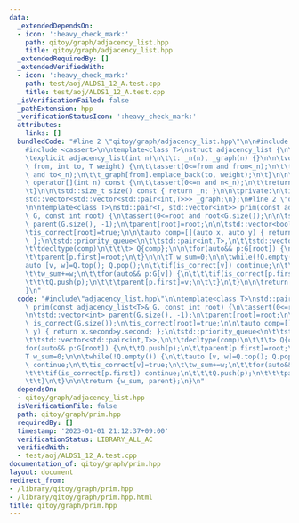 ```yaml
---
data:
  _extendedDependsOn:
  - icon: ':heavy_check_mark:'
    path: qitoy/graph/adjacency_list.hpp
    title: qitoy/graph/adjacency_list.hpp
  _extendedRequiredBy: []
  _extendedVerifiedWith:
  - icon: ':heavy_check_mark:'
    path: test/aoj/ALDS1_12_A.test.cpp
    title: test/aoj/ALDS1_12_A.test.cpp
  _isVerificationFailed: false
  _pathExtension: hpp
  _verificationStatusIcon: ':heavy_check_mark:'
  attributes:
    links: []
  bundledCode: "#line 2 \"qitoy/graph/adjacency_list.hpp\"\n\n#include <vector>\n\
    #include <cassert>\n\ntemplate<class T>\nstruct adjacency_list {\n\tadjacency_list()=default;\n\
    \texplicit adjacency_list(int n)\n\t\t: _n(n), _graph(n) {}\n\n\tvoid add_edge(int\
    \ from, int to, T weight) {\n\t\tassert(0<=from and from<_n);\n\t\tassert(0<=to\
    \ and to<_n);\n\t\t_graph[from].emplace_back(to, weight);\n\t}\n\n\tconst std::vector<std::pair<int,T>>&\
    \ operator[](int n) const {\n\t\tassert(0<=n and n<_n);\n\t\treturn _graph[n];\n\
    \t}\n\n\tstd::size_t size() const { return _n; }\n\n\tprivate:\n\tint _n;\n\t\
    std::vector<std::vector<std::pair<int,T>>> _graph;\n};\n#line 2 \"qitoy/graph/prim.hpp\"\
    \n\ntemplate<class T>\nstd::pair<T, std::vector<int>> prim(const adjacency_list<T>&\
    \ G, const int root) {\n\tassert(0<=root and root<G.size());\n\n\tstd::vector<int>\
    \ parent(G.size(), -1);\n\tparent[root]=root;\n\n\tstd::vector<bool> is_correct(G.size());\n\
    \tis_correct[root]=true;\n\n\tauto comp=[](auto x, auto y) { return x.second>y.second;\
    \ };\n\tstd::priority_queue<\n\t\tstd::pair<int,T>,\n\t\tstd::vector<std::pair<int,T>>,\n\
    \t\tdecltype(comp)\n\t\t\t> Q{comp};\n\n\tfor(auto&& p:G[root]) {\n\t\tQ.push(p);\n\
    \t\tparent[p.first]=root;\n\t}\n\n\tT w_sum=0;\n\n\twhile(!Q.empty()) {\n\t\t\
    auto [v, w]=Q.top(); Q.pop();\n\t\tif(is_correct[v]) continue;\n\t\tis_correct[v]=true;\n\
    \t\tw_sum+=w;\n\t\tfor(auto&& p:G[v]) {\n\t\t\tif(is_correct[p.first]) continue;\n\
    \t\t\tQ.push(p);\n\t\t\tparent[p.first]=v;\n\t\t}\n\t}\n\n\treturn {w_sum, parent};\n\
    }\n"
  code: "#include\"adjacency_list.hpp\"\n\ntemplate<class T>\nstd::pair<T, std::vector<int>>\
    \ prim(const adjacency_list<T>& G, const int root) {\n\tassert(0<=root and root<G.size());\n\
    \n\tstd::vector<int> parent(G.size(), -1);\n\tparent[root]=root;\n\n\tstd::vector<bool>\
    \ is_correct(G.size());\n\tis_correct[root]=true;\n\n\tauto comp=[](auto x, auto\
    \ y) { return x.second>y.second; };\n\tstd::priority_queue<\n\t\tstd::pair<int,T>,\n\
    \t\tstd::vector<std::pair<int,T>>,\n\t\tdecltype(comp)\n\t\t\t> Q{comp};\n\n\t\
    for(auto&& p:G[root]) {\n\t\tQ.push(p);\n\t\tparent[p.first]=root;\n\t}\n\n\t\
    T w_sum=0;\n\n\twhile(!Q.empty()) {\n\t\tauto [v, w]=Q.top(); Q.pop();\n\t\tif(is_correct[v])\
    \ continue;\n\t\tis_correct[v]=true;\n\t\tw_sum+=w;\n\t\tfor(auto&& p:G[v]) {\n\
    \t\t\tif(is_correct[p.first]) continue;\n\t\t\tQ.push(p);\n\t\t\tparent[p.first]=v;\n\
    \t\t}\n\t}\n\n\treturn {w_sum, parent};\n}\n"
  dependsOn:
  - qitoy/graph/adjacency_list.hpp
  isVerificationFile: false
  path: qitoy/graph/prim.hpp
  requiredBy: []
  timestamp: '2023-01-01 21:12:37+09:00'
  verificationStatus: LIBRARY_ALL_AC
  verifiedWith:
  - test/aoj/ALDS1_12_A.test.cpp
documentation_of: qitoy/graph/prim.hpp
layout: document
redirect_from:
- /library/qitoy/graph/prim.hpp
- /library/qitoy/graph/prim.hpp.html
title: qitoy/graph/prim.hpp
---
```

